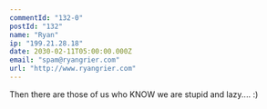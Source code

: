 ```yaml
---
commentId: "132-0"
postId: "132"
name: "Ryan"
ip: "199.21.28.18"
date: 2030-02-11T05:00:00.000Z
email: "spam@ryangrier.com"
url: "http://www.ryangrier.com"
---
```

<p>Then there are those of us who KNOW we are stupid and lazy.... :)</p>
